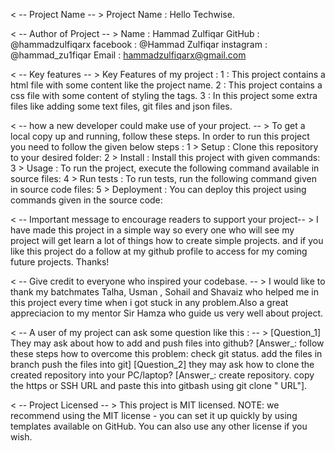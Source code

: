 <  -- Project Name -- >
Project Name : Hello Techwise.

< --  Author of Project  -- >
Name : Hammad Zulfiqar
GitHub : @hammadzulfiqarx
facebook : @Hammad Zulfiqar
instagram : @hammad_zu1fiqar
Email : hammadzulfiqarx@gmail.com

< -- Key features -- >
Key Features of my project :
1 : This project contains a html file with some content like the project name.
2 : This project contains a css file with some content of styling the tags.
3 : In this project some extra files like adding some text files, git files and json files.

< -- how a new developer could make use of your project. -- >
To get a local copy up and running, follow these steps.
In order to run this project you need to follow the given below steps :
1 > Setup :
Clone this repository to your desired folder:
2 > Install :
Install this project with given commands:
3 > Usage :
To run the project, execute the following command available in source files:
4 > Run tests :
To run tests, run the following command given in source code files:
5 > Deployment :
You can deploy this project using commands given in the source code:

< -- Important message to encourage readers to support your project-- >
I have made this project in a simple way so every one who will see my project will get learn a lot of things how to create simple projects. 
and if you like this project do a follow at my github profile to access for my coming future projects. Thanks!

< -- Give credit to everyone who inspired your codebase. -- >
I would like to thank my batchmates Talha, Usman , Sohail and Shavaiz who helped me in this project every time
when i got stuck in any problem.Also a great appreciacion to my mentor Sir Hamza who guide us very well about project.

< -- A user of my project can ask some question like this : -- >
[Question_1]
They may ask about how to add and push files into github?
[Answer_: follow these steps how to overcome this problem:
check git status.
add the files in branch
push the files into git]
[Question_2]
they may ask how to clone the created repository into your PC/laptop?
[Answer_: 
create repository.
copy the https or SSH URL and paste this into gitbash using git clone " URL"].

< -- Project Licensed -- >
This project is MIT licensed.
NOTE: we recommend using the MIT license - you can set it up quickly by using templates available on GitHub. You can also use any other license if you wish.
